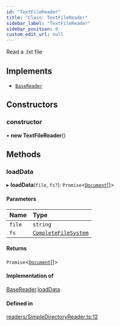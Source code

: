 ```yaml
---
id: "TextFileReader"
title: "Class: TextFileReader"
sidebar_label: "TextFileReader"
sidebar_position: 0
custom_edit_url: null
---
```


Read a .txt file

## Implements

- [`BaseReader`](../interfaces/BaseReader.md)

## Constructors

### constructor

• **new TextFileReader**()

## Methods

### loadData

▸ **loadData**(`file`, `fs?`): `Promise`<[`Document`](Document.md)[]\>

#### Parameters

| Name | Type |
| :------ | :------ |
| `file` | `string` |
| `fs` | [`CompleteFileSystem`](../modules.md#completefilesystem) |

#### Returns

`Promise`<[`Document`](Document.md)[]\>

#### Implementation of

[BaseReader](../interfaces/BaseReader.md).[loadData](../interfaces/BaseReader.md#loaddata)

#### Defined in

[readers/SimpleDirectoryReader.ts:12](https://github.com/run-llama/LlamaIndexTS/blob/68bdaaa/packages/core/src/readers/SimpleDirectoryReader.ts#L12)
